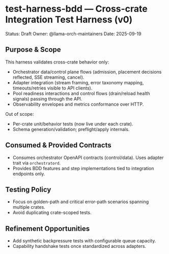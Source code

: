 # test-harness-bdd — Cross-crate Integration Test Harness (v0)

Status: Draft
Owner: @llama-orch-maintainers
Date: 2025-09-19

## Purpose & Scope

This harness validates cross-crate behavior only:
- Orchestrator data/control plane flows (admission, placement decisions reflected, SSE streaming, cancel).
- Adapter integration (stream framing, error taxonomy mapping, timeouts/retries visible to API clients).
- Pool readiness interactions and control flows (drain/reload health signals) passing through the API.
- Observability envelopes and metrics conformance over HTTP.

Out of scope:
- Per-crate unit/behavior tests (now live under each crate).
- Schema generation/validation; preflight/apply internals.

## Consumed & Provided Contracts

- Consumes orchestrator OpenAPI contracts (control/data). Uses adapter trait via `orchestratord`.
- Provides BDD features and step implementations tied to integration endpoints only.

## Testing Policy

- Focus on golden-path and critical error-path scenarios spanning multiple crates.
- Avoid duplicating crate-scoped tests.

## Refinement Opportunities

- Add synthetic backpressure tests with configurable queue capacity.
- Capability handshake tests once standardized across adapters.
